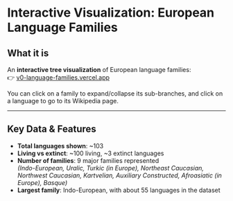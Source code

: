 # Interactive Visualization: European Language Families

## What it is

An **interactive tree visualization** of European language families:  
👉 [v0-language-families.vercel.app](https://v0-language-families.vercel.app)

You can click on a family to expand/collapse its sub-branches, and click on a language to go to its Wikipedia page.

---

## Key Data & Features

- **Total languages shown**: ~103  
- **Living vs extinct**: ~100 living, ~3 extinct languages  
- **Number of families**: 9 major families represented  
  *(Indo-European, Uralic, Turkic (in Europe), Northeast Caucasian, Northwest Caucasian, Kartvelian, Auxiliary Constructed, Afroasiatic (in Europe), Basque)*  
- **Largest family**: Indo-European, with about 55 languages in the dataset  

